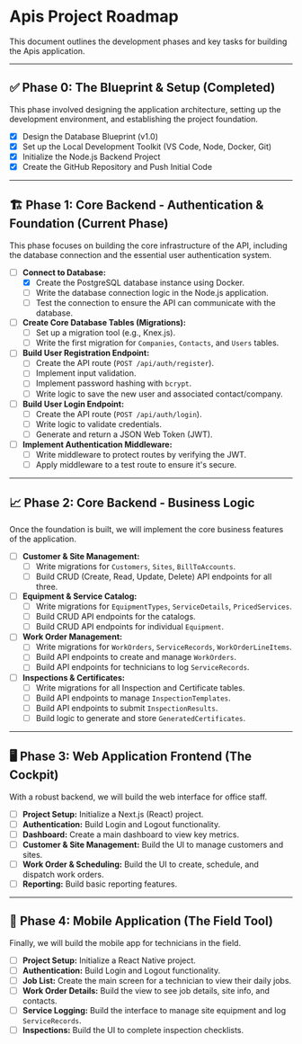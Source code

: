 # Apis Project Roadmap

This document outlines the development phases and key tasks for building the Apis application.

---

## ✅ Phase 0: The Blueprint & Setup (Completed)

This phase involved designing the application architecture, setting up the development environment, and establishing the project foundation.

- [x] Design the Database Blueprint (v1.0)
- [x] Set up the Local Development Toolkit (VS Code, Node, Docker, Git)
- [x] Initialize the Node.js Backend Project
- [x] Create the GitHub Repository and Push Initial Code

---

## 🏗️ Phase 1: Core Backend - Authentication & Foundation (Current Phase)

This phase focuses on building the core infrastructure of the API, including the database connection and the essential user authentication system.

- [ ] **Connect to Database:**
    - [X] Create the PostgreSQL database instance using Docker.
    - [ ] Write the database connection logic in the Node.js application.
    - [ ] Test the connection to ensure the API can communicate with the database.
- [ ] **Create Core Database Tables (Migrations):**
    - [ ] Set up a migration tool (e.g., Knex.js).
    - [ ] Write the first migration for `Companies`, `Contacts`, and `Users` tables.
- [ ] **Build User Registration Endpoint:**
    - [ ] Create the API route (`POST /api/auth/register`).
    - [ ] Implement input validation.
    - [ ] Implement password hashing with `bcrypt`.
    - [ ] Write logic to save the new user and associated contact/company.
- [ ] **Build User Login Endpoint:**
    - [ ] Create the API route (`POST /api/auth/login`).
    - [ ] Write logic to validate credentials.
    - [ ] Generate and return a JSON Web Token (JWT).
- [ ] **Implement Authentication Middleware:**
    - [ ] Write middleware to protect routes by verifying the JWT.
    - [ ] Apply middleware to a test route to ensure it's secure.

---

## 📈 Phase 2: Core Backend - Business Logic

Once the foundation is built, we will implement the core business features of the application.

- [ ] **Customer & Site Management:**
    - [ ] Write migrations for `Customers`, `Sites`, `BillToAccounts`.
    - [ ] Build CRUD (Create, Read, Update, Delete) API endpoints for all three.
- [ ] **Equipment & Service Catalog:**
    - [ ] Write migrations for `EquipmentTypes`, `ServiceDetails`, `PricedServices`.
    - [ ] Build CRUD API endpoints for the catalogs.
    - [ ] Build CRUD API endpoints for individual `Equipment`.
- [ ] **Work Order Management:**
    - [ ] Write migrations for `WorkOrders`, `ServiceRecords`, `WorkOrderLineItems`.
    - [ ] Build API endpoints to create and manage `WorkOrders`.
    - [ ] Build API endpoints for technicians to log `ServiceRecords`.
- [ ] **Inspections & Certificates:**
    - [ ] Write migrations for all Inspection and Certificate tables.
    - [ ] Build API endpoints to manage `InspectionTemplates`.
    - [ ] Build API endpoints to submit `InspectionResults`.
    - [ ] Build logic to generate and store `GeneratedCertificates`.

---

## 🖥️ Phase 3: Web Application Frontend (The Cockpit)

With a robust backend, we will build the web interface for office staff.

- [ ] **Project Setup:** Initialize a Next.js (React) project.
- [ ] **Authentication:** Build Login and Logout functionality.
- [ ] **Dashboard:** Create a main dashboard to view key metrics.
- [ ] **Customer & Site Management:** Build the UI to manage customers and sites.
- [ ] **Work Order & Scheduling:** Build the UI to create, schedule, and dispatch work orders.
- [ ] **Reporting:** Build basic reporting features.

---

## 📱 Phase 4: Mobile Application (The Field Tool)

Finally, we will build the mobile app for technicians in the field.

- [ ] **Project Setup:** Initialize a React Native project.
- [ ] **Authentication:** Build Login and Logout functionality.
- [ ] **Job List:** Create the main screen for a technician to view their daily jobs.
- [ ] **Work Order Details:** Build the view to see job details, site info, and contacts.
- [ ] **Service Logging:** Build the interface to manage site equipment and log `ServiceRecords`.
- [ ] **Inspections:** Build the UI to complete inspection checklists.